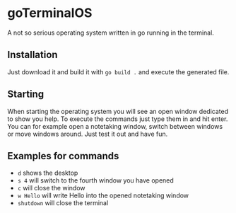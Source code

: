 
# goTerminalOS

A not so serious operating system written in go running in the terminal.

## Installation

Just download it and build it with `go build .` and execute the generated file.

## Starting

When starting the operating system you will see an open window dedicated to show you help. To execute the commands just type them in and hit enter.  
You can for example open a notetaking window, switch between windows or move windows around. Just test it out and have fun.

## Examples for commands

- `d` shows the desktop
- `s 4` will switch to the fourth window you have opened
- `c` will close the window
- `w Hello` will write Hello into the opened notetaking window
- `shutdown` will close the terminal